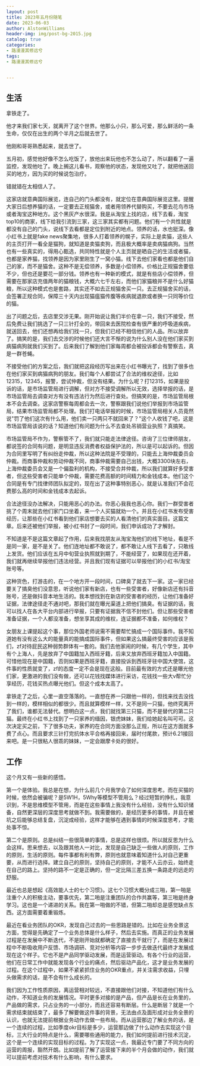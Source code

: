 ```yaml
---
layout: post
title: 2023年五月份随笔
date: 2023-06-03
author: AlstonWilliams
header-img: img/post-bg-2015.jpg
catalog: true
categories:
- 路漫漫其修远兮
tags:
- 路漫漫其修远兮


---
```


## 生活

拿铁走了。

他才来我们家七天，就离开了这个世界。他那么小只，那么可爱，那么鲜活的一条生命，仅仅在出生的两个半月之后就去世了。

他刚和哥哥熟悉起来，就去世了。

五月初，感觉他好像不怎么吃饭了，放他出来玩他也不怎么动了，所以翻看了一遍监控，发现他吐了。晚上搁这儿看书，观察他的状态，发现他又吐了，就把他送回买的地方，因为买的时候说包治疗。

错就错在太相信人了。

这家店就意典国际展览，连自己的门头都没有，就定位在意典国际展览这里。提醒大家日后想养猫的话，一定要去正规猫舍，或者用领养代替购买，不要去花鸟市场或者淘宝这种地方。这个黑灰产水很深。我是从淘宝上找的店，线下去看，淘宝top10的商家，线下给我引流到三家，这三家其实都有问题。他们有一个共性就是都没有自己的门头，说线下去看都是定位到附近的地点。领养的话，水也挺深。像小红书上就是fake news聚集地，很多人打着领养的幌子，实际上是卖猫，这些人的主页打开一看全是猫狗，就知道是卖猫卖狗，而且极大概率是卖病猫病狗。当然也有一些真实的，得用心甄选，共同特性就是个人主页就是晒自己的生活或者猫，也都是家养猫，找领养是因为家里刚生了一窝小猫。线下去他们家看也都是他们自己的家，而不是猫舍。这种不是无偿领养，多数是小偿领养。价格比正规猫舍要低不少，但也还是要花一部分钱。领养也有一种新的模式，就是有些店小偿领养，但需要在那家店充值两年的猫粮钱，大概六七千左右，而他们家猫粮并不是什么好猫粮，所以这种模式也是套路，其实还不如去正规猫舍买一只。去正规猫舍买的话，会签署正规合同，保障三十天内出现猫瘟猫传腹等疾病就退款或者换一只同等价位的猫。

出了问题之后，去店里交涉无果。刚开始说让我们半价在拿一只，我们不接受，然后免费让我们挑选了一只三针打全的，带回来去医院检查有很严重的呼吸道疾病，就送回去，他们还想再给我们找一只，但我们已经不相信他们的人品。所以放弃了。搞笑的是，我们去交涉的时候他们还大言不惭的说为什么别人没在他们家买到病猫病狗就我们买到了。后来我们了解到他们家每周都会被投诉都会有警察去，真是一群苍蝇。

不接受他们的方案之后，我们就把这段经历写出来在小红书曝光了，找到了很多也在他们家买到病猫病狗的朋友。我们每个人都尝试了合法的维权途径，比如12315，12345，报警，尝试仲裁，但没有结果。为什么呢？打12315，如果是投诉的话，是市场监管局进行调解，但对方不接受调解所以无效，选择举报的话，是市场监管局去调查对方有没有违法行为然后进行查处。但搞笑的是，市场监管局根本不会去调查。这家店警察每周都会去一次，警察跟我们说他们举报到市场监管局，结果市场监管局都不处理。我们打电话举报的时候，市场监管局相关人员竟然说"罚了他们这次有什么用，他们卖一只两只不就回来了？"这个人收钱了吧，这是市场监管局该说的话？知道他们有问题为什么不去查处吊销营业执照？真搞笑。

市场监管局不作为，警察管不了，我们就只能走法律途径。咨询了三位律师朋友，都说签的合同有问题，是明显违反消费者权益保护法的，所以是可以起诉的。但因为合同里写明了有纠纷走仲裁，所以这种法院是不受理的，只能去上海仲裁委员会仲裁。而商事仲裁和劳动仲裁不同，商事仲裁需要自己出钱，大概3300块左右，上海仲裁委员会又是一个偏盈利的机构，不接受合并仲裁，所以我们就算好多受害者，但这些受害者只能单个仲裁，需要花费高额的时间精力和金钱成本。他们这个合同是有专门找律师团队拟定的，现在出了这种事特别恶心，就是认准我们不会花费那么高的时间和金钱成本去起诉。

合法途径没办法解决，只能用恶心的办法。你恶心我我也恶心你。我们一群受害者挑了个周末就去他们家门口坐着，来一个人买猫就劝一个。并且在小红书发布受害经历，让那些在小红书看到他们家店想要去买的人看清他们的真实面目。这篇文章。后来还被他们举报，被小红书封了一段时间，我们申诉成功了才解封。

不知道是不是这篇文章起了作用，后来我找朋友从淘宝淘他们的线下地址，看是不是同一家，是不是关了。他们连地址都不敢说了，都不敢让人线下去看了，只敢线上发货。他们应该在五月中旬营业执照就到期了，不能经营了，如果现在还开着，我们就再继续举报他们违法经营。并且我们现有证据可以举报他们的小红书/淘宝账号等。

这种货色，打游击的，在一个地方开一段时间，口碑臭了就去下一家。这一家已经要关了搞臭他们没意思，听说他们家有新店，也有一些受害者，好像新店还有抖音账号，还是做抖音本地生活的。我本想找到在新店的受害者的经历，让他们准备好证据，法律途径走不通对吧，那我们就在曝光渠道上把他们搞臭。有证据的话，我可以找人在各大平台内部进行举报，只要有证据我不信不封他们。但让那些受害者准备证据，一个人都没准备，想坐享其成的维权，连证据都不准备，如何维权？

女朋友上课提起这个事，那位外国老师说需不需要帮忙搞成一个国际事件。我不知道她有没有这么大的能量真的能搞成国际事件，但如果这么搞最终受害的应该是我们，zf对待屁民这种弱势群体有一套的。我们去他家闹的时候，有几个学生，其中有个上海人，先是放弃了中国籍加入西班牙籍，后来又放弃西班牙籍加入中国籍。可惜他现在是中国籍，否则如果是西班牙籍，直接投诉到西班牙驻中国大使馆，这件事的性质就变了，zf的态度一定不会是现在这般。目前最有效的方式还是曝光他们家，更激进的我们没有做，还可以花钱找媒体进行采访，花钱找一些大v帮忙分享经历，花钱买热点曝光他们。但这个成本太高了。

拿铁走了之后，心里一直空落落的。一直想在养一只跟他一样的，但找来找去没找到一样的，模样相似的都很少。而且就算模样一样，又不是同一只猫，他终究离开了我们，谁都无法替代。想明白这一点，我们就找第三只猫，而不是替代的第二只猫。最终在小红书上找到了一只家养的缅因，银虎妹妹，我们给她起名叫可可。这次决定买之前，下了很多功夫，家养的在合同方面没那么正规，所以在这方面就多费了点心。而且要求三针打完抗体水平合格再接回来，届时付尾款，预计6.21接回来吧。是一只很粘人很乖的妹妹，一定会跟摩卡处的很好。



## 工作

这个月又有一些新的感悟。

第一个是体验。我总是在想，为什么前几个月我学会了如何深度思考。而在买猫的时候，依然会被骗呢？是5W1H，5Why等模型不管用么？经过短暂的挣扎，我意识到，不是思维模型不管用，而是在这些事情上我没有什么经验，没有什么知识储备，自然更深层的深度思考就做不到。我需要做的，是经历更多的事情，并且在被坑之后能够总结复盘，沉淀成经验，这样才能够在遇到事情的时候深度思考，才能处事不惊。

第二个是原则。总是纠结一些很简单的事情，总是这样也很烦。所以就反思为什么会这样。思来想去，以及跟其他人一对比，发现是自己缺乏一些做人的原则，工作的原则，生活的原则。每件事都有利有弊，原则也就意味着知道什么对自己更重要，从而进行选择。建立自己的原则，坚持自己的原则，才能不人云亦云，始终走在自己的路上。坚持的路不一定是正确的，但一定比隔三差五换一条路走的远走的舒服。

最近也总是想起《高效能人士的七个习惯》。这七个习惯大概分成三啪，第一啪是注重个人的积极主动，要事优先，第二啪是注重团队的合作共赢等，第三啪是终身学习。这也是一个递进的关系。我在第一啪做的不错，但第二啪却总是感觉缺点东西。这方面需要着重锻炼。

最近在看业务团队的OKR，发现自己过去的一些思路是错的。比如在业务全景这方面，觉得是先确定了一个业务总体是什么样子，然后去实施。而真正的业务发展过程是在发展中不断迭代，不是刚开始就都确定了直接去干就行了，而是在发展过程中不断吸收用户反馈、市场调研、竞对分析等内容一步步去做迭代最终才发展成现在这个样子。它也不是产品同学驱动发展，而是运营驱动。有各个行业的运营，他们在日常工作中就能发现各个行业的痛点，然后驱动产品化，这才是业务发展的过程。在这个过程中，如果不紧紧抓住业务的OKR重点，并关注需求收益，只埋头做需求的话，是不会有什么成长的。

我们因为工作性质原因，离运营相对较远，不直接跟他们对接，不知道他们有什么动作，不知道业务的发展情况。平时更多对接的是产品，但产品是长在业务里的，产品做的需求，只占业务的一小部分，而且还容易有断层。什么是断层？就是一个需求结束就结束了，最多了解要做这件事的背景，无法由点及面形成对业务全景的认识，也就无法提前根据业务动作去做一些布局。而从运营那边了解业务的话，是一个连续的过程，比如季度okr目标是多少，运营那边做了什么动作去实现这个目标，三大行业的特点是什么，需要哪些通用的能力，我们如何提前进行技术沉淀，这个是一个连续的实现目标的过程。为了实现这一点，我最近专门要了不同方向的运营的周报，豁然开朗。比如提前了解了运营接下来的半个月会做的动作，我们就可以提前考虑对技术有什么影响，有什么要求。